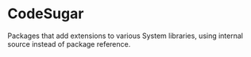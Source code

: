 # CodeSugar
Packages that add extensions to various System libraries, using internal source instead of package reference.
